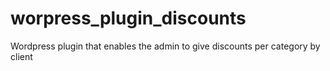 # worpress_plugin_discounts
Wordpress plugin that enables the admin to give discounts per category by client
